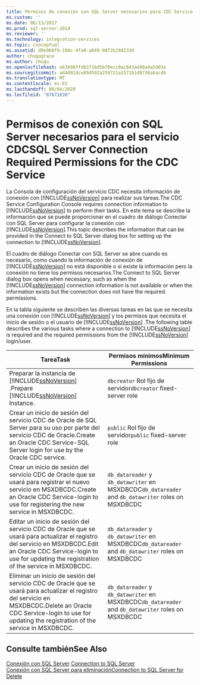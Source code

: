 ```yaml
---
title: Permisos de conexión con SQL Server necesarios para CDC Service | Microsoft Docs
ms.custom: ''
ms.date: 06/13/2017
ms.prod: sql-server-2014
ms.reviewer: ''
ms.technology: integration-services
ms.topic: conceptual
ms.assetid: d9e968f9-180c-4fa0-a849-98f2b1942330
author: chugugrace
ms.author: chugu
ms.openlocfilehash: e63b98ffd0371bd5b70ecc0ac843ad40a4a5d03e
ms.sourcegitcommit: ad4d92dce894592a259721a1571b1d8736abacdb
ms.translationtype: MT
ms.contentlocale: es-ES
ms.lasthandoff: 08/04/2020
ms.locfileid: "87671630"
---
```

# <a name="sql-server-connection-required-permissions-for-the-cdc-service"></a><span data-ttu-id="dbcba-102">Permisos de conexión con SQL Server necesarios para el servicio CDC</span><span class="sxs-lookup"><span data-stu-id="dbcba-102">SQL Server Connection Required Permissions for the CDC Service</span></span>
  <span data-ttu-id="dbcba-103">La Consola de configuración del servicio CDC necesita información de conexión con [!INCLUDE[ssNoVersion](../../includes/ssnoversion-md.md)] para realizar sus tareas.</span><span class="sxs-lookup"><span data-stu-id="dbcba-103">The CDC Service Configuration Console requires connection information to [!INCLUDE[ssNoVersion](../../includes/ssnoversion-md.md)] to perform their tasks.</span></span> <span data-ttu-id="dbcba-104">En este tema se describe la información que se puede proporcionar en el cuadro de diálogo Conectar con SQL Server para configurar la conexión con [!INCLUDE[ssNoVersion](../../includes/ssnoversion-md.md)].</span><span class="sxs-lookup"><span data-stu-id="dbcba-104">This topic describes the information that can be provided in the Connect to SQL Server dialog box for setting up the connection to [!INCLUDE[ssNoVersion](../../includes/ssnoversion-md.md)].</span></span>  
  
 <span data-ttu-id="dbcba-105">El cuadro de diálogo Conectar con SQL Server se abre cuando es necesario, como cuando la información de conexión de [!INCLUDE[ssNoVersion](../../includes/ssnoversion-md.md)] no está disponible o si existe la información pero la conexión no tiene los permisos necesarios.</span><span class="sxs-lookup"><span data-stu-id="dbcba-105">The Connect to SQL Server dialog box opens when necessary, such as when the [!INCLUDE[ssNoVersion](../../includes/ssnoversion-md.md)] connection information is not available or when the information exists but the connection does not have the required permissions.</span></span>  
  
 <span data-ttu-id="dbcba-106">En la tabla siguiente se describen las diversas tareas en las que se necesita una conexión con [!INCLUDE[ssNoVersion](../../includes/ssnoversion-md.md)] y los permisos que necesita el inicio de sesión o el usuario de [!INCLUDE[ssNoVersion](../../includes/ssnoversion-md.md)] .</span><span class="sxs-lookup"><span data-stu-id="dbcba-106">The following table describes the various tasks where a connection to [!INCLUDE[ssNoVersion](../../includes/ssnoversion-md.md)] is required and the required permissions from the [!INCLUDE[ssNoVersion](../../includes/ssnoversion-md.md)] login/user.</span></span>  
  
|<span data-ttu-id="dbcba-107">Tarea</span><span class="sxs-lookup"><span data-stu-id="dbcba-107">Task</span></span>|<span data-ttu-id="dbcba-108">Permisos mínimos</span><span class="sxs-lookup"><span data-stu-id="dbcba-108">Minimum Permissions</span></span>|  
|----------|-------------------------|  
|<span data-ttu-id="dbcba-109">Preparar la instancia de [!INCLUDE[ssNoVersion](../../includes/ssnoversion-md.md)] .</span><span class="sxs-lookup"><span data-stu-id="dbcba-109">Prepare [!INCLUDE[ssNoVersion](../../includes/ssnoversion-md.md)] Instance.</span></span>|<span data-ttu-id="dbcba-110">`dbcreator` Rol fijo de servidor</span><span class="sxs-lookup"><span data-stu-id="dbcba-110">`dbcreator` fixed-server role</span></span>|  
|<span data-ttu-id="dbcba-111">Crear un inicio de sesión del servicio CDC de Oracle de SQL Server para su uso por parte del servicio CDC de Oracle.</span><span class="sxs-lookup"><span data-stu-id="dbcba-111">Create an Oracle CDC Service-SQL Server login for use by the Oracle CDC service.</span></span>|<span data-ttu-id="dbcba-112">`public` Rol fijo de servidor</span><span class="sxs-lookup"><span data-stu-id="dbcba-112">`public` fixed-server role</span></span>|  
|<span data-ttu-id="dbcba-113">Crear un inicio de sesión del servicio CDC de Oracle que se usará para registrar el nuevo servicio en MSXDBCDC.</span><span class="sxs-lookup"><span data-stu-id="dbcba-113">Create an Oracle CDC Service-login to use for registering the new service in MSXDBCDC.</span></span>|<span data-ttu-id="dbcba-114">`db_datareader` y `db_datawriter` en MSXDBCDC</span><span class="sxs-lookup"><span data-stu-id="dbcba-114">`db_datareader` and `db_datawriter` roles on MSXDBCDC</span></span>|  
|<span data-ttu-id="dbcba-115">Editar un inicio de sesión del servicio CDC de Oracle que se usará para actualizar el registro del servicio en MSXDBCDC.</span><span class="sxs-lookup"><span data-stu-id="dbcba-115">Edit an Oracle CDC Service-login to use for updating the registration of the service in MSXDBCDC.</span></span>|<span data-ttu-id="dbcba-116">`db_datareader` y `db_datawriter` en MSXDBCDC</span><span class="sxs-lookup"><span data-stu-id="dbcba-116">`db_datareader` and `db_datawriter` roles on MSXDBCDC</span></span>|  
|<span data-ttu-id="dbcba-117">Eliminar un inicio de sesión del servicio CDC de Oracle que se usará para actualizar el registro del servicio en MSXDBCDC.</span><span class="sxs-lookup"><span data-stu-id="dbcba-117">Delete an Oracle CDC Service-login to use for updating the registration of the service in MSXDBCDC.</span></span>|<span data-ttu-id="dbcba-118">`db_datareader` y `db_datawriter` en MSXDBCDC</span><span class="sxs-lookup"><span data-stu-id="dbcba-118">`db_datareader` and `db_datawriter` roles on MSXDBCDC</span></span>|  
  
## <a name="see-also"></a><span data-ttu-id="dbcba-119">Consulte también</span><span class="sxs-lookup"><span data-stu-id="dbcba-119">See Also</span></span>  
 <span data-ttu-id="dbcba-120">[Conexión con SQL Server](connection-to-sql-server.md) </span><span class="sxs-lookup"><span data-stu-id="dbcba-120">[Connection to SQL Server](connection-to-sql-server.md) </span></span>  
 [<span data-ttu-id="dbcba-121">Conexión con SQL Server para eliminación</span><span class="sxs-lookup"><span data-stu-id="dbcba-121">Connection to SQL Server for Delete</span></span>](connection-to-sql-server-for-delete.md)  
  
  

